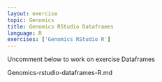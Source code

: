 ```yaml
---
layout: exercise
topic: Genomics
title: Genomics RStudio Dataframes
language: R
exercises: ['Genomics RStudio R']
---
```

Uncomment below to work on exercise Dataframes

<!--

Exercise development ongoing
{% include assignment.html %}

-->
Genomics-rstudio-dataframes-R.md